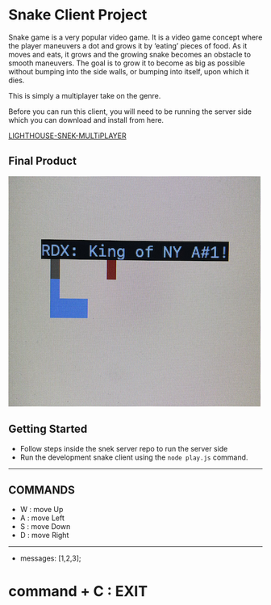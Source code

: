 # Snake Client Project

Snake game is a very popular video game. It is a video game concept where the player maneuvers a dot and grows it by ‘eating’ pieces of food. As it moves and eats, it grows and the growing snake becomes an obstacle to smooth maneuvers. The goal is to grow it to become as big as possible without bumping into the side walls, or bumping into itself, upon which it dies.

This is simply a multiplayer take on the genre.

Before you can run this client, you will need to be running the server side which you can download and install from here. 




[LIGHTHOUSE-SNEK-MULTiPLAYER](https://github.com/lighthouse-labs/snek-multiplayer)


## Final Product

![SNAKE-IMAGE](SNAKE_IMG_sm.png)




## Getting Started

- Follow steps inside the snek server repo to run the server side
- Run the development snake client using the `node play.js` command.
___________________________________________________
## COMMANDS
- W : move Up
- A : move Left
- S : move Down
- D : move Right
___________________________________________________
* messages: [1,2,3];
# command + C : EXIT


